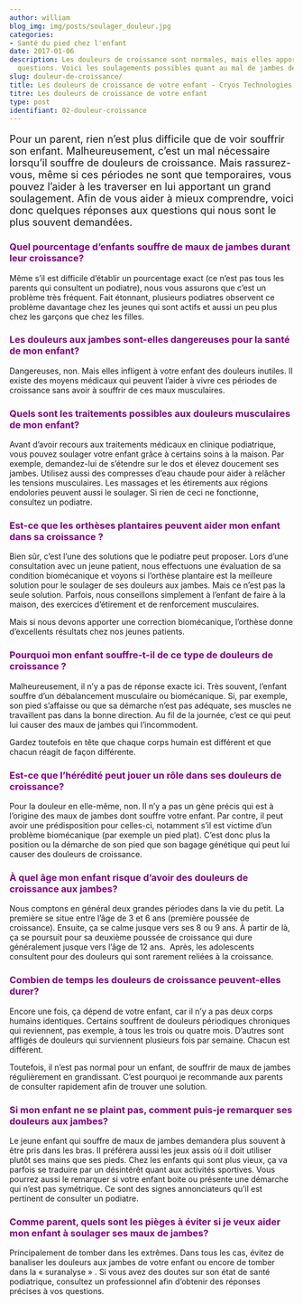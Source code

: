 ```yaml
---
author: william
blog_img: img/posts/soulager_douleur.jpg
categories:
- Santé du pied chez l'enfant
date: 2017-01-06
description: Les douleurs de croissance sont normales, mais elles apportent plusieurs
  questions. Voici les soulagements possibles quant au mal de jambes de votre enfant.
slug: douleur-de-croissance/
title: Les douleurs de croissance de votre enfant - Cryos Technologies
titre: Les douleurs de croissance de votre enfant
type: post
identifiant: 02-douleur-croissance
---
```


<p style="font-size: 18px;">Pour un parent, rien n’est plus difficile que de voir souffrir son enfant. Malheureusement, c’est un mal nécessaire lorsqu’il souffre de douleurs de croissance. Mais rassurez-vous, même si ces périodes ne sont que temporaires, vous pouvez l’aider à les traverser en lui apportant un grand soulagement.
Afin de vous aider à mieux comprendre, voici donc quelques réponses aux questions qui nous sont le plus souvent demandées.</p>
<h3 style="color: #800080;">Quel pourcentage d’enfants souffre de maux de jambes durant leur croissance?</h3>
Même s’il est difficile d’établir un pourcentage exact (ce n’est pas tous les parents qui consultent un podiatre), nous vous assurons que c’est un problème très fréquent. Fait étonnant, plusieurs podiatres observent ce problème davantage chez les jeunes qui sont actifs et aussi un peu plus chez les garçons que chez les filles.

<h3 style="color: #800080;">Les douleurs aux jambes sont-elles dangereuses pour la santé de mon enfant?</h3>
Dangereuses, non. Mais elles infligent à votre enfant des douleurs inutiles. Il existe des moyens médicaux qui peuvent l’aider à vivre ces périodes de croissance sans avoir à souffrir de ces maux musculaires.

<h3 style="color: #800080;">Quels sont les traitements possibles aux douleurs musculaires de mon enfant?</h3>
Avant d’avoir recours aux traitements médicaux en clinique podiatrique, vous pouvez soulager votre enfant grâce à certains soins à la maison. Par exemple, demandez-lui de s’étendre sur le dos et élevez doucement ses jambes. Utilisez aussi des compresses d’eau chaude pour aider à relâcher les tensions musculaires. Les massages et les étirements aux régions endolories peuvent aussi le soulager. Si rien de ceci ne fonctionne, consultez un podiatre.

<h3 style="color: #800080;">Est-ce que les orthèses plantaires peuvent aider mon enfant dans sa croissance ?</h3>
Bien sûr, c’est l’une des solutions que le podiatre peut proposer. Lors d’une consultation avec un jeune patient, nous effectuons une évaluation de sa condition biomécanique et voyons si l’orthèse plantaire est la meilleure solution pour le soulager de ses douleurs aux jambes. Mais ce n’est pas la seule solution. Parfois, nous conseillons simplement à l’enfant de faire à la maison, des exercices d’étirement et de renforcement musculaires.

Mais si nous devons apporter une correction biomécanique, l’orthèse donne d’excellents résultats chez nos jeunes patients.

<h3 style="color: #800080;">Pourquoi mon enfant souffre-t-il de ce type de douleurs de croissance ?</h3>
Malheureusement, il n’y a pas de réponse exacte ici. Très souvent, l’enfant souffre d’un débalancement musculaire ou biomécanique. Si, par exemple, son pied s’affaisse ou que sa démarche n’est pas adéquate, ses muscles ne travaillent pas dans la bonne direction. Au fil de la journée, c’est ce qui peut lui causer des maux de jambes qui l’incommodent.

Gardez toutefois en tête que chaque corps humain est différent et que chacun réagit de façon différente.

<h3 style="color: #800080;">Est-ce que l’hérédité peut jouer un rôle dans ses douleurs de croissance?</h3>
Pour la douleur en elle-même, non. Il n’y a pas un gène précis qui est à l’origine des maux de jambes dont souffre votre enfant. Par contre, il peut avoir une prédisposition pour celles-ci, notamment s’il est victime d’un problème biomécanique (par exemple un pied plat). C’est donc plus la position ou la démarche de son pied que son bagage génétique qui peut lui causer des douleurs de croissance.

<h3 style="color: #800080;">À quel âge mon enfant risque d’avoir des douleurs de croissance aux jambes?</h3>
Nous comptons en général deux grandes périodes dans la vie du petit. La première se situe entre l’âge de 3 et 6 ans (première poussée de croissance). Ensuite, ça se calme jusque vers ses 8 ou 9 ans. À partir de là, ça se poursuit pour sa deuxième poussée de croissance qui dure généralement jusque vers l’âge de 12 ans.  Après, les adolescents consultent pour des douleurs qui sont rarement reliées à la croissance.

<h3 style="color: #800080;">Combien de temps les douleurs de croissance peuvent-elles durer?</h3>
Encore une fois, ça dépend de votre enfant, car il n’y a pas deux corps humains identiques. Certains souffrent de douleurs périodiques chroniques qui reviennent, pas exemple, à tous les trois ou quatre mois. D’autres sont affligés de douleurs qui surviennent plusieurs fois par semaine. Chacun est différent.

Toutefois, il n’est pas normal pour un enfant, de souffrir de maux de jambes régulièrement en grandissant. C’est pourquoi je recommande aux parents de consulter rapidement afin de trouver une solution.

<h3 style="color: #800080;">Si mon enfant ne se plaint pas, comment puis-je remarquer ses douleurs aux jambes?</h3>
Le jeune enfant qui souffre de maux de jambes demandera plus souvent à être pris dans les bras. Il préférera aussi les jeux assis où il doit utiliser plutôt ses mains que ses pieds. Chez les enfants qui sont plus vieux, ça va parfois se traduire par un désintérêt quant aux activités sportives. Vous pourrez aussi le remarquer si votre enfant boite ou présente une démarche qui n’est pas symétrique. Ce sont des signes annonciateurs qu’il est pertinent de consulter un podiatre.

<h3 style="color: #800080;">Comme parent, quels sont les pièges à éviter si je veux aider mon enfant à soulager ses maux de jambes?</h3>
Principalement de tomber dans les extrêmes. Dans tous les cas, évitez de banaliser les douleurs aux jambes de votre enfant ou encore de tomber dans la « suranalyse » . Si vous avez des doutes sur son état de santé podiatrique, consultez un professionnel afin d’obtenir des réponses précises à vos questions.